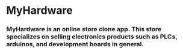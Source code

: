 # MyHardware

### MyHardware is an online store clone app. This store specializes on selling electronics products such as PLCs, arduinos, and development boards in general.
